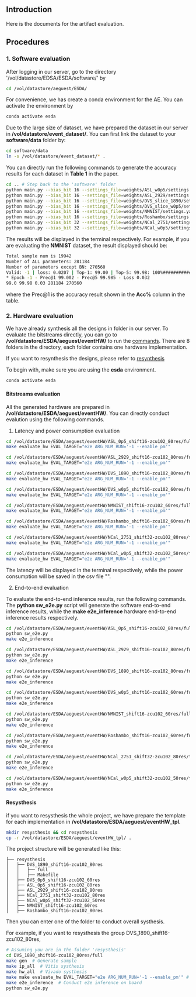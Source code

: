 

## Introduction

Here is the documents for the artifact evaluation.


## Procedures 

### 1. Software evaluation

After logging in our server, go to the directory '/vol/datastore/EDSA/ESDA/software/' by 

```bash
cd /vol/datastore/aeguest/ESDA/
```

For convenience, we has create a conda environment for the AE. 
You can activate the environment by

```bash
conda activate esda
```

Due to the large size of dataset, we have prepared the dataset in our server in **/vol/datastore/event_dataset/**. You can first link the dataset to your **software/data** folder by:

```bash
cd software/data
ln -s /vol/datastore/event_dataset/* .
```

You can directly run the following commands to generate the accuracy results for each dataset in **Table 1** in the paper.


```bash
cd .. # Step back to the 'software' folder
python main.py --bias_bit 16 --settings_file=weights/ASL_w0p5/settings.yaml --load weights/ASL_w0p5/ckpt.best.pth.tar --shift_bit 16 -e
python main.py --bias_bit 16 --settings_file=weights/ASL_2929/settings.yaml --load weights/ASL_2929/ckpt.best.pth.tar --shift_bit 16 -e
python main.py --bias_bit 16 --settings_file=weights/DVS_slice_1890/settings.yaml --load weights/DVS_1890/ckpt.best.pth.tar --shift_bit 16 -e
python main.py --bias_bit 16 --settings_file=weights/DVS_slice_w0p5/settings.yaml --load weights/DVS_w0p5/ckpt.best.pth.tar --shift_bit 16 -e
python main.py --bias_bit 16 --settings_file=weights/NMNIST/settings.yaml --load weights/NMNIST/ckpt.best.pth.tar --shift_bit 16 -e 
python main.py --bias_bit 16 --settings_file=weights/Roshambo/settings.yaml --load weights/Roshambo/ckpt.best.pth.tar --shift_bit 16 -e 
python main.py --bias_bit 32 --settings_file=weights/NCal_2751/settings.yaml --load weights/NCal_2751/ckpt.best.pth.tar --shift_bit 32 -e
python main.py --bias_bit 32 --settings_file=weights/NCal_w0p5/settings.yaml --load weights/NCal_w0p5/ckpt.best.pth.tar --shift_bit 32 -e
```

The results will be displayed in the terminal respectively.
For example, if you are evaluating the **NMNIST** dataset, the result displayed should be:

```bash
Total sample num is 19942
Number of ALL parameters: 281184
Number of parameters except BN: 270560
Valid: -1 | loss: 0.0207 | Top-1: 99.00 | Top-5: 99.98: 100%####################################################################| 78/78 [00:12<00:00,  6.43it/s]
* Epoch -1 - Prec@1 99.002 - Prec@5 99.985 - Loss 0.032
99.0 99.98 0.03 281184 270560
```
where the Prec@1 is the accuracy result shown in the **Acc%** column in the table.


### 2. Hardware evaluation


We have already synthesis all the designs in folder in our server. To evaluate the bitstreams directly, you can go to **/vol/datastore/ESDA/aeguest/eventHW/** to run the [commands](#bitstreams-evaluation).
 There are 8 folders in the directory, each folder contains one hardware implementation. 

If you want to resynthesis the designs, please refer to [resynthesis](#resysthesis)

To begin with, make sure you are using the **esda** environment.

```bash
conda activate esda
```

#### Bitstreams evaluation

All the generated hardware are prepared in **/vol/datastore/ESDA/aeguest/eventHW/**. You can directly conduct evalution using the following commands.


1. Latency and power consumption evaluation

```bash
cd /vol/datastore/ESDA/aeguest/eventHW/ASL_0p5_shift16-zcu102_80res/full/
make evaluate_hw EVAL_TARGET="e2e ARG_NUM_RUN='-1 --enable_pm'"
```

```bash
cd /vol/datastore/ESDA/aeguest/eventHW/ASL_2929_shift16-zcu102_80res/full/
make evaluate_hw EVAL_TARGET="e2e ARG_NUM_RUN='-1 --enable_pm'"
```

```bash
cd /vol/datastore/ESDA/aeguest/eventHW/DVS_1890_shift16-zcu102_80res/full/
make evaluate_hw EVAL_TARGET="e2e ARG_NUM_RUN='-1 --enable_pm'"
```

```bash
cd /vol/datastore/ESDA/aeguest/eventHW/DVS_w0p5_shift16-zcu102_60res/full/
make evaluate_hw EVAL_TARGET="e2e ARG_NUM_RUN='-1 --enable_pm'"
```

```bash
cd /vol/datastore/ESDA/aeguest/eventHW/NMNIST_shift16-zcu102_60res/full/
make evaluate_hw EVAL_TARGET="e2e ARG_NUM_RUN='-1 --enable_pm'"
```

```bash
cd /vol/datastore/ESDA/aeguest/eventHW/Roshambo_shift16-zcu102_60res/full/
make evaluate_hw EVAL_TARGET="e2e ARG_NUM_RUN='-1 --enable_pm'"
```

```bash
cd /vol/datastore/ESDA/aeguest/eventHW/NCal_2751_shift32-zcu102_80res/full/
make evaluate_hw EVAL_TARGET="e2e ARG_NUM_RUN='-1 --enable_pm'"
```

```bash
cd /vol/datastore/ESDA/aeguest/eventHW/NCal_w0p5_shift32-zcu102_50res/full/
make evaluate_hw EVAL_TARGET="e2e ARG_NUM_RUN='-1 --enable_pm'"
```

The latency will be displayed in the terminal respectively, while the power consumption will be saved in the csv file "".



2. End-to-end evaluation

To evaluate the end-to-end inference results, run the following commands.
The **python sw_e2e.py** script will generate the software end-to-end inference results, while the **make e2e_inference** hardware end-to-end inference results respectively.

```bash
cd /vol/datastore/ESDA/aeguest/eventHW/ASL_0p5_shift16-zcu102_80res/full/
python sw_e2e.py
make e2e_inference
```

```bash
cd /vol/datastore/ESDA/aeguest/eventHW/ASL_2929_shift16-zcu102_80res/full/
python sw_e2e.py
make e2e_inference
```

```bash
cd /vol/datastore/ESDA/aeguest/eventHW/DVS_1890_shift16-zcu102_80res/full/
python sw_e2e.py
make e2e_inference
```

```bash 
cd /vol/datastore/ESDA/aeguest/eventHW/DVS_w0p5_shift16-zcu102_60res/full/
python sw_e2e.py
make e2e_inference
```

```bash
cd /vol/datastore/ESDA/aeguest/eventHW/NMNIST_shift16-zcu102_60res/full/
python sw_e2e.py
make e2e_inference
```

```bash
cd /vol/datastore/ESDA/aeguest/eventHW/Roshambo_shift16-zcu102_60res/full/
python sw_e2e.py
make e2e_inference
```

```bash
cd /vol/datastore/ESDA/aeguest/eventHW/NCal_2751_shift32-zcu102_80res/full/
python sw_e2e.py
make e2e_inference
```

```bash
cd /vol/datastore/ESDA/aeguest/eventHW/NCal_w0p5_shift32-zcu102_50res/full/
python sw_e2e.py
make e2e_inference
```


#### Resysthesis
if you want to resysthesis the whole project, we have prepare the template for each implementation in **/vol/datastore/ESDA/aeguest/eventHW_tpl**.

```bash
mkdir resysthesis && cd resysthesis
cp -r /vol/datastore/ESDA/aeguest/eventHW_tpl/ .
```

The project structure will be generated like this:

```
├── resysthesis
│   ├── DVS_1890_shift16-zcu102_80res
│   │   ├── full
│   │   ├── Makefile
│   ├── DVS_0p5_shift16-zcu102_60res
│   ├── ASL_0p5_shift16-zcu102_80res
│   ├── ASL_2929_shift16-zcu102_80res
│   ├── NCal_2751_shift32-zcu102_80res
│   ├── NCal_w0p5_shift32-zcu102_50res
│   ├── NMNIST_shift16-zcu102_60res
│   ├── Roshambo_shift16-zcu102_80res
```

Then you can enter one of the folder to conduct overall systhesis.

For example, if you want to resysthesis the group DVS_1890_shift16-zcu102_80res, 

```bash
# Assuming you are in the folder 'resysthesis'
cd DVS_1890_shift16-zcu102_80res/full
make gen  # Generate sample
make ip_all  # Vitis systhesis
make hw_all  # Vivado systhesis
make make evaluate_hw EVAL_TARGET="e2e ARG_NUM_RUN='-1 --enable_pm'" # Evaluate the latency and power consumption
make e2e_inference  # Conduct e2e inference on board
python sw_e2e.py 
```
